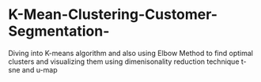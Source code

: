 # K-Mean-Clustering-Customer-Segmentation-
Diving into K-means algorithm and also using Elbow Method to find optimal clusters and visualizing them using dimenisonality reduction technique t-sne and u-map
